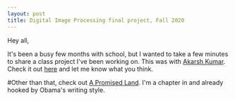 ```yaml
---
layout: post
title: Digital Image Processing final project, Fall 2020
---
```


Hey all,

It's been a busy few months with school, but I wanted to take a few minutes to share a class project I've been working on. This was with [Akarsh Kumar](http://www.akarshkumar.com). Check it out [here](https://youtu.be/TboPF-H-13Q) and let me know what you think.

#Other than that, check out [A Promised Land](https://bookstorelink.com/9781524763169). I'm a chapter in and already hooked by Obama's writing style.
